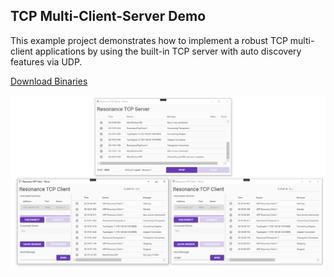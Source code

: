 ## TCP Multi-Client-Server Demo
This example project demonstrates how to implement a robust TCP multi-client applications by using the built-in TCP server with auto discovery features via UDP.

[Download Binaries](https://sirilix.blob.core.windows.net/resonance/demos/Resonance%20TCP%20Demo.zip)

![alt tag](https://github.com/royben/Resonance/blob/dev/source/Examples/TCP/preview.png)

